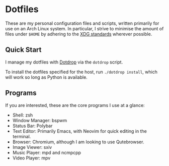 # Dotfiles

These are my personal configuration files and scripts, written primarily for
use on an Arch Linux system. In particular, I strive to minimise the amount of
files under `$HOME` by adhering to the [XDG standards][xdg] wherever possible.

## Quick Start

I manage my dotfiles with [Dotdrop][dotdrop] via the `dotdrop` script.

To install the dotfiles specified for the host, run `./dotdrop install`, which
will work so long as Python is available.

## Programs

If you are interested, these are the core programs I use at a glance:

* Shell: zsh
* Window Manager: bspwm
* Status Bar: Polybar
* Text Editor: Primarily Emacs, with Neovim for quick editing in the terminal.
* Browser: Chromium, although I am looking to use Qutebrowser.
* Image Viewer: sxiv
* Music Player: mpd and ncmpcpp
* Video Player: mpv

[dotdrop]: https://github.com/deadc0de6/dotdrop
[xdg]: https://specifications.freedesktop.org/basedir-spec/basedir-spec-latest.html
